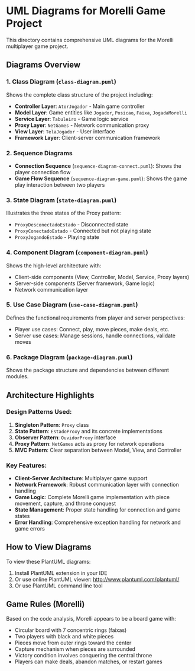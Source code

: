 # UML Diagrams for Morelli Game Project

This directory contains comprehensive UML diagrams for the Morelli multiplayer game project.

## Diagrams Overview

### 1. Class Diagram (`class-diagram.puml`)
Shows the complete class structure of the project including:
- **Controller Layer**: `AtorJogador` - Main game controller
- **Model Layer**: Game entities like `Jogador`, `Posicao`, `Faixa`, `JogadaMorelli`
- **Service Layer**: `Tabuleiro` - Game logic service
- **Proxy Layer**: `NetGames` - Network communication proxy
- **View Layer**: `TelaJogador` - User interface
- **Framework Layer**: Client-server communication framework

### 2. Sequence Diagrams
- **Connection Sequence** (`sequence-diagram-connect.puml`): Shows the player connection flow
- **Game Flow Sequence** (`sequence-diagram-game.puml`): Shows the game play interaction between two players

### 3. State Diagram (`state-diagram.puml`)
Illustrates the three states of the Proxy pattern:
- `ProxyDesconectadoEstado` - Disconnected state
- `ProxyConectadoEstado` - Connected but not playing state  
- `ProxyJogandoEstado` - Playing state

### 4. Component Diagram (`component-diagram.puml`)
Shows the high-level architecture with:
- Client-side components (View, Controller, Model, Service, Proxy layers)
- Server-side components (Server framework, Game logic)
- Network communication layer

### 5. Use Case Diagram (`use-case-diagram.puml`)
Defines the functional requirements from player and server perspectives:
- Player use cases: Connect, play, move pieces, make deals, etc.
- Server use cases: Manage sessions, handle connections, validate moves

### 6. Package Diagram (`package-diagram.puml`)
Shows the package structure and dependencies between different modules.

## Architecture Highlights

### Design Patterns Used:
1. **Singleton Pattern**: `Proxy` class
2. **State Pattern**: `EstadoProxy` and its concrete implementations
3. **Observer Pattern**: `OuvidorProxy` interface
4. **Proxy Pattern**: `NetGames` acts as proxy for network operations
5. **MVC Pattern**: Clear separation between Model, View, and Controller

### Key Features:
- **Client-Server Architecture**: Multiplayer game support
- **Network Framework**: Robust communication layer with connection handling
- **Game Logic**: Complete Morelli game implementation with piece movement, capture, and throne conquest
- **State Management**: Proper state handling for connection and game states
- **Error Handling**: Comprehensive exception handling for network and game errors

## How to View Diagrams

To view these PlantUML diagrams:
1. Install PlantUML extension in your IDE
2. Or use online PlantUML viewer: http://www.plantuml.com/plantuml/
3. Or use PlantUML command line tool

## Game Rules (Morelli)
Based on the code analysis, Morelli appears to be a board game with:
- Circular board with 7 concentric rings (faixas)
- Two players with black and white pieces
- Pieces move from outer rings toward the center
- Capture mechanism when pieces are surrounded
- Victory condition involves conquering the central throne
- Players can make deals, abandon matches, or restart games